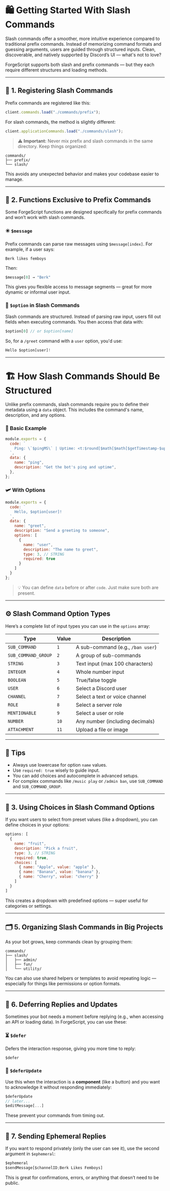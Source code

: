 # 🛍️ Getting Started With Slash Commands

Slash commands offer a smoother, more intuitive experience compared to traditional prefix commands. Instead of memorizing command formats and guessing arguments, users are guided through structured inputs. Clean, discoverable, and natively supported by Discord’s UI — what's not to love?

ForgeScript supports both slash and prefix commands — but they each require different structures and loading methods.

---

## 🔹 1. Registering Slash Commands

Prefix commands are registered like this:

```js
client.commands.load("./commands/prefix");
```

For slash commands, the method is slightly different:

```js
client.applicationCommands.load("./commands/slash");
```

> ⚠️ **Important:** Never mix prefix and slash commands in the same directory. Keep things organized:

```
commands/
├── prefix/
└── slash/
```

This avoids any unexpected behavior and makes your codebase easier to manage.

---

## 🔹 2. Functions Exclusive to Prefix Commands

Some ForgeScript functions are designed specifically for prefix commands and won’t work with slash commands.

### ✴️ `$message`

Prefix commands can parse raw messages using `$message[index]`. For example, if a user says:

```
Berk likes femboys
```

Then:

```js
$message[0] → "Berk"
```

This gives you flexible access to message segments — great for more dynamic or informal user input.

### 🔂 `$option` in Slash Commands

Slash commands are structured. Instead of parsing raw input, users fill out fields when executing commands. You then access that data with:

```js
$option[0] // or $option[name]
```

So, for a `/greet` command with a `user` option, you'd use:

```js
Hello $option[user]!
```

---

# 🏗️ How Slash Commands Should Be Structured

Unlike prefix commands, slash commands require you to define their metadata using a `data` object. This includes the command's name, description, and any options.

### 🔧 Basic Example

```js
module.exports = {
  code: `
    Ping: \`$pingMS\` | Uptime: <t:$round[$math[$math[$getTimestamp-$uptime]/1000];0]:R>
  `,
  data: {
    name: "ping",
    description: "Get the bot's ping and uptime",
  },
};
```

### 🛩 With Options

```js
module.exports = {
  code: `
    Hello, $option[user]!
  `,
  data: {
    name: "greet",
    description: "Send a greeting to someone",
    options: [
      {
        name: "user",
        description: "The name to greet",
        type: 3, // STRING
        required: true
      }
    ]
  }
};
```

> 💡 You can define `data` before or after `code`. Just make sure both are present.

---

## ⚙️ Slash Command Option Types

Here’s a complete list of input types you can use in the `options` array:

| Type                 | Value | Description                                      |
|----------------------|-------|--------------------------------------------------|
| `SUB_COMMAND`        | `1`   | A sub-command (e.g., `/ban user`)               |
| `SUB_COMMAND_GROUP`  | `2`   | A group of sub-commands                         |
| `STRING`             | `3`   | Text input (max 100 characters)                 |
| `INTEGER`            | `4`   | Whole number input                              |
| `BOOLEAN`            | `5`   | True/false toggle                               |
| `USER`               | `6`   | Select a Discord user                           |
| `CHANNEL`            | `7`   | Select a text or voice channel                  |
| `ROLE`               | `8`   | Select a server role                            |
| `MENTIONABLE`        | `9`   | Select a user or role                           |
| `NUMBER`             | `10`  | Any number (including decimals)                 |
| `ATTACHMENT`         | `11`  | Upload a file or image                          |

---

## 🌟 Tips
- Always use lowercase for option `name` values.
- Use `required: true` wisely to guide input.
- You can add choices and autocomplete in advanced setups.
- For complex commands like `/music play` or `/admin ban`, use `SUB_COMMAND` and `SUB_COMMAND_GROUP`.

---

## 🌈 3. Using Choices in Slash Command Options

If you want users to select from preset values (like a dropdown), you can define choices in your options:

```js
options: [
  {
    name: "fruit",
    description: "Pick a fruit",
    type: 3, // STRING
    required: true,
    choices: [
      { name: "Apple", value: "apple" },
      { name: "Banana", value: "banana" },
      { name: "Cherry", value: "cherry" }
    ]
  }
]
```

This creates a dropdown with predefined options — super useful for categories or settings.

---

## 🗂️ 5. Organizing Slash Commands in Big Projects

As your bot grows, keep commands clean by grouping them:

```
commands/
├── slash/
│   ├── admin/
│   ├── fun/
│   └── utility/
```

You can also use shared helpers or templates to avoid repeating logic — especially for things like permissions or option formats.

---

## 🌈 6. Deferring Replies and Updates

Sometimes your bot needs a moment before replying (e.g., when accessing an API or loading data). In ForgeScript, you can use these:

### ⏳ `$defer`
Defers the interaction response, giving you more time to reply:
```js
$defer
```

### 🔄 `$deferUpdate`
Use this when the interaction is a **component** (like a button) and you want to acknowledge it without responding immediately:
```js
$deferUpdate
// later...
$editMessage[...]
```

These prevent your commands from timing out.

---

## 💬 7. Sending Ephemeral Replies

If you want to respond privately (only the user can see it), use the second argument in `$ephemeral`:

```js
$ephemeral
$sendMessage[$channelID;Berk Likes Femboys]
```

This is great for confirmations, errors, or anything that doesn’t need to be public.
